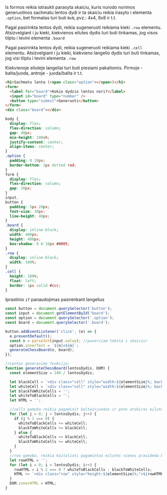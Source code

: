 Is formos reikia istraukti parasyta skaiciu, kuris nurodo norimos generuotinos sachmatu lentos dydi ir ta skaiciu reikia irasyto i elementa `.option`, bet formatas turi buti `NxN`, pvz.: 4x4, 8x8 ir t.t.

Pagal pasirinkta lentos dydi, reikia sugeneruoti reikiama kieki `.row` elementu. Atsizvelgiant i ju kieki, kiekvienos eilutes dydis turi buti tinkamas, jog visos tilptu i tevini elementa `.board`

Pagal pasirinkta lentos dydi, reikia sugeneruoti reikiama kieki `.cell` elementu. Atsizvelgiant i ju kieki, kiekvieno langelio dydis turi buti tinkamas, jog visi tilptu i tevini elementa `.row`

Kiekvienoje eiluteje langeliai turi buti piesiami pakaitomis. Pirmoje - balta/juoda, antroje - juoda/balta ir t.t.

```html
<h1>Sachmatu lenta (<span class="option"></span>)</h1>
<form>
  <label for="board">Kokio dydzio lentos nori?</label>
  <input id="board" type="number" />
  <button type="submit">Generuoti</button>
</form>
<div class="board"></div>
```

```css
body {
  display: flex;
  flex-direction: column;
  gap: 40px;
  min-height: 100vh;
  justify-content: center;
  align-items: center;
}
.option {
  padding: 0 10px;
  border-bottom: 1px dotted red;
}
form {
  display: flex;
  flex-direction: column;
  gap: 20px;
}
input,
button {
  padding: 5px 20px;
  font-size: 30px;
  line-height: 40px;
}
.board {
  display: inline-block;
  width: 400px;
  height: 400px;
  box-shadow: 0 0 10px #0005;
}
.row {
  display: inline-block;
  width: 100%;
}
.cell {
  height: 100%;
  float: left;
  border: 1px solid #ccc;
}
```

Iprastinio `if` panaudojimas pasirenkant langelius

```js
const button = document.querySelector('button');
const input = document.getElementById('board');
const option = document.querySelector('.option');
const board = document.querySelector('.board');

button.addEventListener('click', (e) => {
  e.preventDefault();
  const n = parseInt(input.value); //paverciam teksta i skaiciu!
  option.innerText = `${n}x${n}`;
  generateChessBoard(n, board);
});

//Lentos generavimo funkcija:
function generateChessBoard(lentosDydis, DOM) {
  const elementSize = 100 / lentosDydis;

  let blackCell = `<div class="cell" style="width:${elementSize}%; background-color: black;"></div>`;
  let whiteCell = `<div class="cell" style="width:${elementSize}%; background-color: white;"></div>`;
  let blackToWhiteCells = '';
  let whiteToBlackCells = '';
  let HTML = '';

  //cells gamyba reikia pagaminit baltai>juodas ir poto atskirai eilute pradedant juoda>balta
  for (let j = 0; j < lentosDydis; j++) {
    if (j % 2 === 0) {
      whiteToBlackCells += whiteCell;
      blackToWhiteCells += blackCell;
    } else {
      whiteToBlackCells += blackCell;
      blackToWhiteCells += whiteCell;
    }
  }
  //row gamyba, reikia kaitalioti pagamintas eilutes vienos prasideda baltais kitos juodais, lygines eilutes ir nelygines
  let rowHTML = '';
  for (let i = 0; i < lentosDydis; i++) {
    rowHTML = i % 2 === 0 ? whiteToBlackCells : blackToWhiteCells;
    HTML += `<div class="row" style="height:${elementSize}%;">${rowHTML}</div>`;
  }
  DOM.innerHTML = HTML;
}
```
